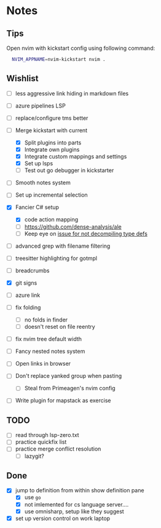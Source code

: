 # Notes

## Tips

Open nvim with kickstart config using following command:
```bash
  NVIM_APPNAME=nvim-kickstart nvim .
```

## Wishlist

- [ ] less aggressive link hiding in markdown files
- [ ] azure pipelines LSP
- [ ] replace/configure tms better
- [ ] Merge kickstart with current 
  - [x] Split plugins into parts
  - [x] Integrate own plugins
  - [x] Integrate custom mappings and settings
  - [x] Set up lsps
  - [ ] Test out go debugger in kickstarter
- [ ] Smooth notes system
- [ ] Set up incremental selection
- [x] Fancier C# setup
  - [x] code action mapping
  - [ ] https://github.com/dense-analysis/ale
  - [ ] Keep eye on [issue for not decompiling type defs](https://github.com/Hoffs/omnisharp-extended-lsp.nvim/issues/26)
- [ ] advanced grep with filename filtering
- [ ] treesitter highlighting for gotmpl
- [ ] breadcrumbs
- [x] git signs
- [ ] azure link
- [ ] fix folding
  - [ ] no folds in finder
  - [ ] doesn't reset on file reentry
- [ ] fix nvim tree default width
- [ ] Fancy nested notes system
- [ ] Open links in browser
- [ ] Don't replace yanked group when pasting
  - [ ] Steal from Primeagen's nvim config
- [ ] Write plugin for mapstack as exercise


## TODO
- [ ] read through lsp-zero.txt
- [ ] practice quickfix list
- [ ] practice merge conflict resolution
  - [ ] lazygit?

## Done

- [x] jump to definition from within show definition pane
  - [x] use `go`
  - [x] not imlemented for cs language server....
  - [x] use omnisharp, setup like they suggest
- [x] set up version control on work laptop
